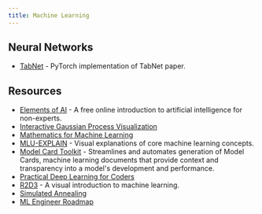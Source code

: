 ```yaml
---
title: Machine Learning
---
```


## Neural Networks

- [TabNet](https://github.com/dreamquark-ai/tabnet) - PyTorch implementation of TabNet paper.

## Resources

- [Elements of AI](https://www.elementsofai.com) - A free online introduction to artificial intelligence for non-experts.
- [Interactive Gaussian Process Visualization](http://www.infinitecuriosity.org/vizgp/)
- [Mathematics for Machine Learning](https://github.com/dair-ai/Mathematics-for-ML)
- [MLU-EXPLAIN](https://mlu-explain.github.io/) - Visual explanations of core machine learning concepts.
- [Model Card Toolkit](https://github.com/tensorflow/model-card-toolkit) - Streamlines and automates generation of Model Cards, machine learning documents that provide context and transparency into a model's development and performance.
- [Practical Deep Learning for Coders](https://course.fast.ai/)
- [R2D3](http://www.r2d3.us) - A visual introduction to machine learning.
- [Simulated Annealing](https://github.com/skylergrammer/SimulatedAnnealing)
- [ML Engineer Roadmap](https://github.com/chris-chris/ml-engineer-roadmap)
